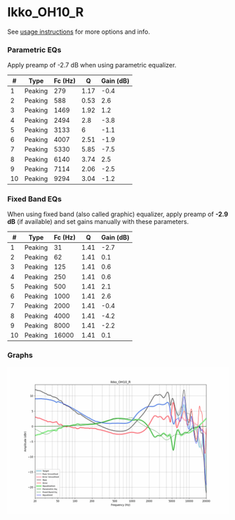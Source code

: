 # Ikko_OH10_R
See [usage instructions](https://github.com/jaakkopasanen/AutoEq#usage) for more options and info.

### Parametric EQs
Apply preamp of -2.7 dB when using parametric equalizer.

|   # | Type    |   Fc (Hz) |    Q |   Gain (dB) |
|-----|---------|-----------|------|-------------|
|   1 | Peaking |       279 | 1.17 |        -0.4 |
|   2 | Peaking |       588 | 0.53 |         2.6 |
|   3 | Peaking |      1469 | 1.92 |         1.2 |
|   4 | Peaking |      2494 | 2.8  |        -3.8 |
|   5 | Peaking |      3133 | 6    |        -1.1 |
|   6 | Peaking |      4007 | 2.51 |        -1.9 |
|   7 | Peaking |      5330 | 5.85 |        -7.5 |
|   8 | Peaking |      6140 | 3.74 |         2.5 |
|   9 | Peaking |      7114 | 2.06 |        -2.5 |
|  10 | Peaking |      9294 | 3.04 |        -1.2 |

### Fixed Band EQs
When using fixed band (also called graphic) equalizer, apply preamp of **-2.9 dB** (if available) and set gains manually with these parameters.

|   # | Type    |   Fc (Hz) |    Q |   Gain (dB) |
|-----|---------|-----------|------|-------------|
|   1 | Peaking |        31 | 1.41 |        -2.7 |
|   2 | Peaking |        62 | 1.41 |         0.1 |
|   3 | Peaking |       125 | 1.41 |         0.6 |
|   4 | Peaking |       250 | 1.41 |         0.6 |
|   5 | Peaking |       500 | 1.41 |         2.1 |
|   6 | Peaking |      1000 | 1.41 |         2.6 |
|   7 | Peaking |      2000 | 1.41 |        -0.4 |
|   8 | Peaking |      4000 | 1.41 |        -4.2 |
|   9 | Peaking |      8000 | 1.41 |        -2.2 |
|  10 | Peaking |     16000 | 1.41 |         0.1 |

### Graphs
![](./Ikko_OH10_R.png)
